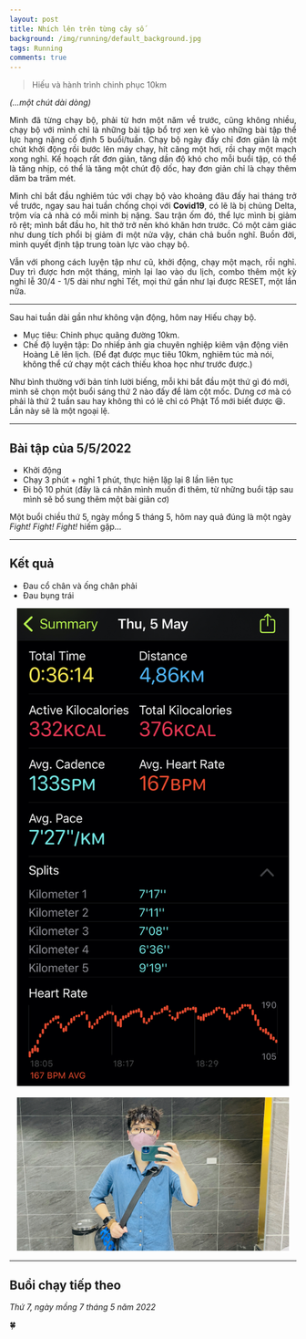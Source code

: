 ```yaml
---
layout: post
title: Nhích lên trên từng cây số
background: /img/running/default_background.jpg
tags: Running
comments: true
---
```


> Hiếu và hành trình chinh phục 10km

*(…một chút dài dòng)*

<div style="text-align: justify">
<p>Mình đã từng chạy bộ, phải từ hơn một năm về trước, cũng không nhiều, chạy bộ với mình chỉ là những bài tập bổ trợ xen kẽ vào những bài tập thể lực hạng nặng cố định 5 buổi/tuần. Chạy bộ ngày đấy chỉ đơn giản là một chút khởi động rồi bước lên máy chạy, hít căng một hơi, rồi chạy một mạch xong nghỉ. Kế hoạch rất đơn giản, tăng dần độ khó cho mỗi buổi tập, có thể là tăng nhịp, có thể là tăng một chút độ dốc, hay đơn giản chỉ là chạy thêm dăm ba trăm mét.</p>

<p>Mình chỉ bắt đầu nghiêm túc với chạy bộ vào khoảng đâu đấy hai tháng trở về trước, ngay sau hai tuần chống chọi với <b>Covid19</b>, có lẽ là bị chủng Delta, trộm vía cả nhà có mỗi mình bị nặng. Sau trận ốm đó, thể lực mình bị giảm rõ rệt; mình bắt đầu ho, hít thở trở nên khó khăn hơn trước. Có một cảm giác như dung tích phổi bị giảm đi một nửa vậy, chán chả buồn nghĩ. Buồn đời, mình quyết định tập trung toàn lực vào chạy bộ.</p>

<p>Vẫn với phong cách luyện tập như cũ, khởi động, chạy một mạch, rồi nghỉ. Duy trì được hơn một tháng, mình lại lao vào du lịch, combo thêm một kỳ nghỉ lễ 30/4 - 1/5 dài như nghỉ Tết, mọi thứ gần như lại được RESET, một lần nữa.</p>
</div>

---

Sau hai tuần dài gần như không vận động, hôm nay Hiếu chạy bộ.
- Mục tiêu: Chinh phục quãng đường 10km.
- Chế độ luyện tập: Do nhiếp ảnh gia chuyên nghiệp kiêm vận động viên Hoàng Lê lên lịch. (Để đạt được mục tiêu 10km, nghiêm túc mà nói, không thể cứ chạy một cách thiếu khoa học như trước được.)
 
Như bình thường với bản tính lười biếng, mỗi khi bắt đầu một thứ gì đó mới, mình sẽ chọn một buổi sáng thứ 2 nào đấy để làm cột mốc. Dưng cơ mà có phải là thứ 2 tuần sau hay không thì có lẽ chỉ có Phật Tổ mới biết được 😆. Lần này sẽ là một ngoại lệ.

---

## Bài tập của 5/5/2022
- Khởi động
- Chạy 3 phút + nghỉ 1 phút, thực hiện lặp lại 8 lần liên tục
- Đi bộ 10 phút (đây là cá nhân mình muốn đi thêm, từ những buổi tập sau mình sẽ bổ sung thêm một bài giãn cơ)

Một buổi chiều thứ 5, ngày mồng 5 tháng 5, hôm nay quả đúng là một ngày *Fight! Fight! Fight!* hiếm gặp…

---

## Kết quả
- Đau cổ chân và ống chân phải
- Đau bụng trái
<center><img src="/img/running/run_5_5_2022.jpg" alt="Tóm tắt kết quả chạy bộ" title="Tóm tắt kết quả chạy bộ" style="max-width: 95%; height: auto;"/></center>
<br/>
<center><img src="/img/running/run_5_5_2022_2.jpg" alt="Không tiêu đề" title="Không tiêu đề" style="max-width: 95%; height: auto;"/></center>

---

## Buổi chạy tiếp theo
*Thứ 7, ngày mồng 7 tháng 5 năm 2022*

🍀
